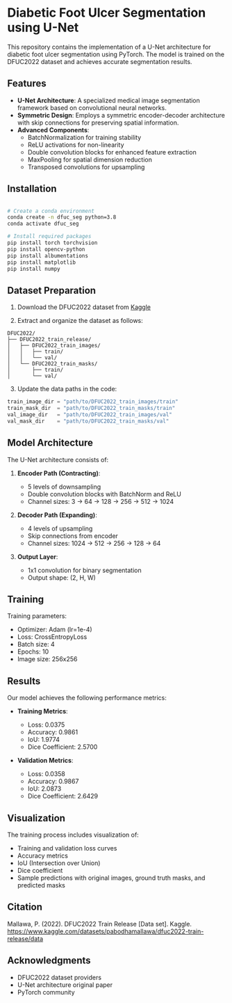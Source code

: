 # Diabetic Foot Ulcer Segmentation using U-Net

This repository contains the implementation of a U-Net architecture for diabetic foot ulcer segmentation using PyTorch. The model is trained on the DFUC2022 dataset and achieves accurate segmentation results.

## Features

- **U-Net Architecture**: A specialized medical image segmentation framework based on convolutional neural networks.
- **Symmetric Design**: Employs a symmetric encoder-decoder architecture with skip connections for preserving spatial information.
- **Advanced Components**:
  - BatchNormalization for training stability
  - ReLU activations for non-linearity
  - Double convolution blocks for enhanced feature extraction
  - MaxPooling for spatial dimension reduction
  - Transposed convolutions for upsampling

## Installation

```bash

# Create a conda environment
conda create -n dfuc_seg python=3.8
conda activate dfuc_seg

# Install required packages
pip install torch torchvision
pip install opencv-python
pip install albumentations
pip install matplotlib
pip install numpy
```

## Dataset Preparation

1. Download the DFUC2022 dataset from [Kaggle](https://www.kaggle.com/datasets/pabodhamallawa/dfuc2022-train-release/data)

2. Extract and organize the dataset as follows:
```
DFUC2022/
├── DFUC2022_train_release/
│   ├── DFUC2022_train_images/
│   │   ├── train/
│   │   └── val/
│   └── DFUC2022_train_masks/
│       ├── train/
│       └── val/
```

3. Update the data paths in the code:
```python
train_image_dir = "path/to/DFUC2022_train_images/train"
train_mask_dir  = "path/to/DFUC2022_train_masks/train"
val_image_dir   = "path/to/DFUC2022_train_images/val"
val_mask_dir    = "path/to/DFUC2022_train_masks/val"
```

## Model Architecture

The U-Net architecture consists of:

1. **Encoder Path (Contracting)**:
   - 5 levels of downsampling
   - Double convolution blocks with BatchNorm and ReLU
   - Channel sizes: 3 → 64 → 128 → 256 → 512 → 1024

2. **Decoder Path (Expanding)**:
   - 4 levels of upsampling
   - Skip connections from encoder
   - Channel sizes: 1024 → 512 → 256 → 128 → 64

3. **Output Layer**:
   - 1x1 convolution for binary segmentation
   - Output shape: (2, H, W)

## Training

Training parameters:
- Optimizer: Adam (lr=1e-4)
- Loss: CrossEntropyLoss
- Batch size: 4
- Epochs: 10
- Image size: 256x256

## Results

Our model achieves the following performance metrics:

- **Training Metrics**:
  - Loss: 0.0375
  - Accuracy: 0.9861
  - IoU: 1.9774
  - Dice Coefficient: 2.5700

- **Validation Metrics**:
  - Loss: 0.0358
  - Accuracy: 0.9867
  - IoU: 2.0873
  - Dice Coefficient: 2.6429
  

## Visualization

The training process includes visualization of:
- Training and validation loss curves
- Accuracy metrics
- IoU (Intersection over Union)
- Dice coefficient
- Sample predictions with original images, ground truth masks, and predicted masks

## Citation

Mallawa, P. (2022). DFUC2022 Train Release [Data set]. Kaggle. https://www.kaggle.com/datasets/pabodhamallawa/dfuc2022-train-release/data

## Acknowledgments

- DFUC2022 dataset providers
- U-Net architecture original paper
- PyTorch community



